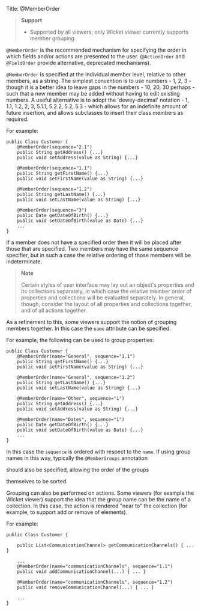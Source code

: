 Title: @MemberOrder

> **Support**
> 
> * Supported by all viewers; only Wicket viewer currently supports member grouping.

`@MemberOrder` is the recommended mechanism for specifying the order in
which fields and/or actions are presented to the user. (`@ActionOrder`
and `@FieldOrder` provide alternative, deprecated mechanisms).

`@MemberOrder` is specified at the individual member level, relative to
other members, as a string. The simplest convention is to use numbers -
1, 2, 3 - though it is a better idea to leave gaps in the numbers - 10,
20, 30 perhaps - such that a new member may be added without having to
edit existing numbers. A useful alternative is to adopt the
'dewey-decimal' notation - 1, 1.1, 1.2, 2, 3, 5.1.1, 5.2.2, 5.2, 5.3 -
which allows for an indefinite amount of future insertion, and allows
subclasses to insert their class members as required.

For example:

    public Class Customer {
        @MemberOrder(sequence="2.1")
        public String getAddress() {...}
        public void setAddress(value as String) {...}

        @MemberOrder(sequence="1.1")
        public String getFirstName() {...}
        public void setFirstName(value as String) {...}

        @MemberOrder(sequence="1.2")
        public String getLastName() {...}
        public void setLastName(value as String) {...}

        @MemberOrder(sequence="3")
        public Date getDateOfBirth() {...}
        public void setDateOfBirth(value as Date) {...}
        ...
    }   

If a member does not have a specified order then it will be placed after
those that are specified. Two members may have the same sequence
specifier, but in such a case the relative ordering of those members
will be indeterminate.

> **Note**
>
> Certain styles of user interface may lay out an object's properties
> and its collections separately, in which case the relative member
> order of properties and collections will be evaluated separately. In
> general, though, consider the layout of all properties and collections
> together, and of all actions together.

As a refinement to this, some viewers support the notion of grouping
members together. In this case the `name` attribute can be specified.

For example, the following can be used to group properties:

    public Class Customer {
        @MemberOrder(name="General", sequence="1.1")
        public String getFirstName() {...}
        public void setFirstName(value as String) {...}

        @MemberOrder(name="General", sequence="1.2")
        public String getLastName() {...}
        public void setLastName(value as String) {...}

        @MemberOrder(name="Other", sequence="1")
        public String getAddress() {...}
        public void setAddress(value as String) {...}

        @MemberOrder(name="Dates", sequence="1")
        public Date getDateOfBirth() {...}
        public void setDateOfBirth(value as Date) {...}
        ...
    }   

In this case the `sequence` is ordered with respect to the `name`. If
using group names in this way, typically the `@MemberGroups` annotation
<!--(see ?)--> should also be specified, allowing the order of the groups
themselves to be sorted.

Grouping can also be performed on actions. Some viewers (for example the
Wicket viewer) support the idea that the group name can be the name of a
collection. In this case, the action is rendered "near to" the
collection (for example, to support add or remove of elements).

For example:

    public Class Customer {

        public List<CommunicationChannel> getCommunicationChannels() { ... }

        ...
        @MemberOrder(name="communicationChannels", sequence="1.1")
        public void addCommunicationChannel(...) { ... }

        @MemberOrder(name="communicationChannels", sequence="1.2")
        public void removeCommunicationChannel(...) { ... }

        ...
    }   
